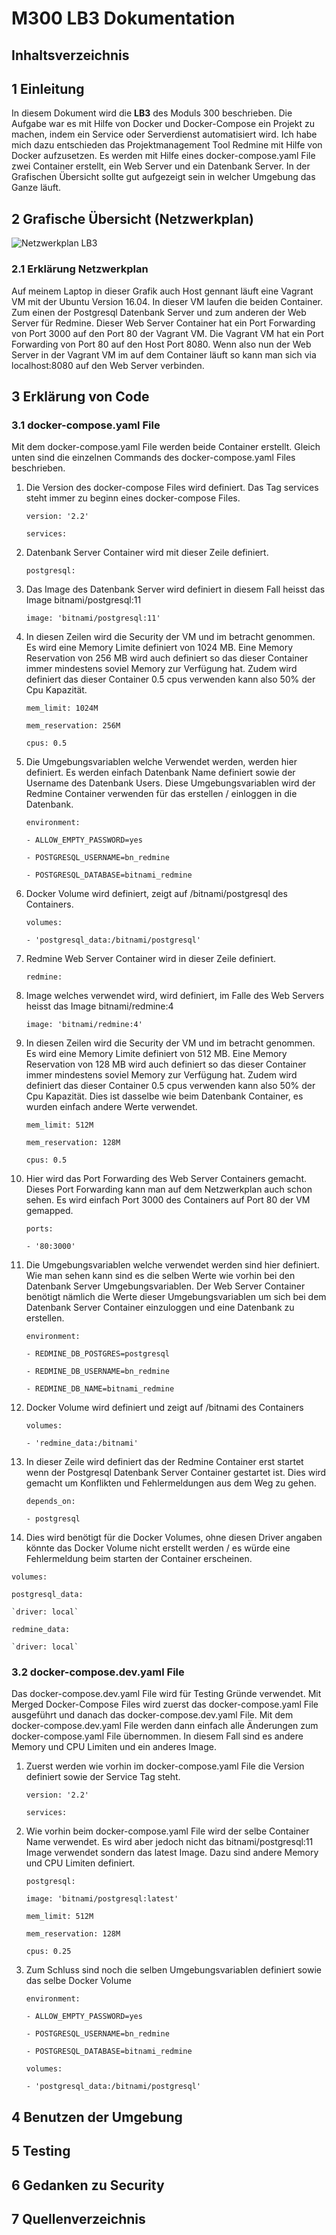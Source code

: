 # M300 LB3 Dokumentation

## Inhaltsverzeichnis


## 1 Einleitung
In diesem Dokument wird die **LB3** des Moduls 300 beschrieben. Die Aufgabe war es mit Hilfe von Docker und Docker-Compose ein Projekt zu machen, indem ein Service oder Serverdienst automatisiert wird. Ich habe mich dazu entschieden das Projektmanagement Tool Redmine mit Hilfe von Docker aufzusetzen. Es werden mit Hilfe eines docker-compose.yaml File zwei Container erstellt, ein Web Server und ein Datenbank Server. In der Grafischen Übersicht sollte gut aufgezeigt sein in welcher Umgebung das Ganze läuft.

## 2 Grafische Übersicht (Netzwerkplan)
![Netzwerkplan LB3](https://github.com/nielseth/m300_lb/blob/main/lb3/Images/Netzwerkplan.png)


### 2.1 Erklärung Netzwerkplan
Auf meinem Laptop in dieser Grafik auch Host gennant läuft eine Vagrant VM mit der Ubuntu Version 16.04. In dieser VM laufen die beiden Container. Zum einen der Postgresql Datenbank Server und zum anderen der Web Server für Redmine. Dieser Web Server Container hat ein Port Forwarding von Port 3000 auf den Port 80 der Vagrant VM. Die Vagrant VM hat ein Port Forwarding von Port 80 auf den Host Port 8080. Wenn also nun der Web Server in der Vagrant VM im auf dem Container läuft so kann man sich via localhost:8080 auf den Web Server verbinden. 

## 3 Erklärung von Code
### 3.1 docker-compose.yaml File
Mit dem docker-compose.yaml File werden beide Container erstellt. Gleich unten sind die einzelnen Commands des docker-compose.yaml Files beschrieben. 

1. Die Version des docker-compose Files wird definiert. Das Tag services steht immer zu beginn eines docker-compose Files.

    `version: '2.2'`
    
    `services:`

2. Datenbank Server Container wird mit dieser Zeile definiert. 

    `postgresql:`

3. Das Image des Datenbank Server wird definiert in diesem Fall heisst das Image bitnami/postgresql:11

    `image: 'bitnami/postgresql:11'`

4. In diesen Zeilen wird die Security der VM und im betracht genommen. Es wird eine Memory Limite definiert von 1024 MB. Eine Memory Reservation von 256 MB wird auch definiert so das dieser Container immer mindestens soviel Memory zur Verfügung hat. Zudem wird definiert das dieser Container 0.5 cpus verwenden kann also 50% der Cpu Kapazität. 

    `mem_limit: 1024M`
    
    `mem_reservation: 256M`
    
    `cpus: 0.5`

5. Die Umgebungsvariablen welche Verwendet werden, werden hier definiert. Es werden einfach Datenbank Name definiert sowie der Username des Datenbank Users. Diese Umgebungsvariablen wird der Redmine Container verwenden für das erstellen / einloggen in die Datenbank. 

    `environment:`
      
      `- ALLOW_EMPTY_PASSWORD=yes`
      
      `- POSTGRESQL_USERNAME=bn_redmine`
      
      `- POSTGRESQL_DATABASE=bitnami_redmine`

6. Docker Volume wird definiert, zeigt auf /bitnami/postgresql des Containers.

    `volumes:`
      
      `- 'postgresql_data:/bitnami/postgresql'`

7. Redmine Web Server Container wird in dieser Zeile definiert.

    `redmine:`

8. Image welches verwendet wird, wird definiert, im Falle des Web Servers heisst das Image bitnami/redmine:4

    `image: 'bitnami/redmine:4'`

9. In diesen Zeilen wird die Security der VM und im betracht genommen. Es wird eine Memory Limite definiert von 512 MB. Eine Memory Reservation von 128 MB wird auch definiert so das dieser Container immer mindestens soviel Memory zur Verfügung hat. Zudem wird definiert das dieser Container 0.5 cpus verwenden kann also 50% der Cpu Kapazität. Dies ist dasselbe wie beim Datenbank Container, es wurden einfach andere Werte verwendet. 

    `mem_limit: 512M`

    `mem_reservation: 128M`

    `cpus: 0.5`

10. Hier wird das Port Forwarding des Web Server Containers gemacht. Dieses Port Forwarding kann man auf dem Netzwerkplan auch schon sehen. Es wird einfach Port 3000 des Containers auf Port 80 der VM gemapped. 
    
    `ports:`

      `- '80:3000'`

11. Die Umgebungsvariablen welche verwendet werden sind hier definiert. Wie man sehen kann sind es die selben Werte wie vorhin bei den Datenbank Server Umgebungsvariablen. Der Web Server Container benötigt nämlich die Werte dieser Umgebungsvariablen um sich bei dem Datenbank Server Container einzuloggen und eine Datenbank zu erstellen. 

    `environment:`

      `- REDMINE_DB_POSTGRES=postgresql`

      `- REDMINE_DB_USERNAME=bn_redmine`

      `- REDMINE_DB_NAME=bitnami_redmine`

12. Docker Volume wird definiert und zeigt auf /bitnami des Containers

    `volumes:`

      `- 'redmine_data:/bitnami'`

13. In dieser Zeile wird definiert das der Redmine Container erst startet wenn der Postgresql Datenbank Server Container gestartet ist. Dies wird gemacht um Konflikten und Fehlermeldungen aus dem Weg zu gehen. 
    
    `depends_on:`

      `- postgresql`

14. Dies wird benötigt für die Docker Volumes, ohne diesen Driver angaben könnte das Docker Volume nicht erstellt werden / es würde eine Fehlermeldung beim starten der Container erscheinen. 

`volumes:`

  `postgresql_data:`

    `driver: local`

  `redmine_data:`

    `driver: local`

### 3.2 docker-compose.dev.yaml File
Das docker-compose.dev.yaml File wird für Testing Gründe verwendet. Mit Merged Docker-Compose Files wird zuerst das docker-compose.yaml File ausgeführt und danach das docker-compose.dev.yaml File. Mit dem docker-compose.dev.yaml File werden dann einfach alle Änderungen zum docker-compose.yaml File übernommen. In diesem Fall sind es andere Memory  und CPU Limiten und ein anderes Image. 

1. Zuerst werden wie vorhin im docker-compose.yaml File die Version definiert sowie der Service Tag steht. 

    `version: '2.2'`

    `services:`

2. Wie vorhin beim docker-compose.yaml File wird der selbe Container Name verwendet. Es wird aber jedoch nicht das bitnami/postgresql:11 Image verwendet sondern das latest Image. Dazu sind andere Memory und CPU Limiten definiert. 
  
    `postgresql:`
    
    `image: 'bitnami/postgresql:latest'`

    `mem_limit: 512M`

    `mem_reservation: 128M`

    `cpus: 0.25`

3. Zum Schluss sind noch die selben Umgebungsvariablen definiert sowie das selbe Docker Volume
    
    `environment:`

      `- ALLOW_EMPTY_PASSWORD=yes`

      `- POSTGRESQL_USERNAME=bn_redmine`

      `- POSTGRESQL_DATABASE=bitnami_redmine`

    `volumes:`

      `- 'postgresql_data:/bitnami/postgresql'`


## 4 Benutzen der Umgebung


## 5 Testing


## 6 Gedanken zu Security


## 7 Quellenverzeichnis

